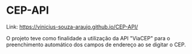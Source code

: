 # CEP-API
Link: https://vinicius-souza-araujo.github.io/CEP-API/

O projeto teve como finalidade a utilização da API "ViaCEP" para o preenchimento automático dos campos de endereço ao se digitar o CEP.

